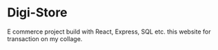# Digi-Store
E commerce project build with React, Express, SQL etc. this website for transaction on my collage.
